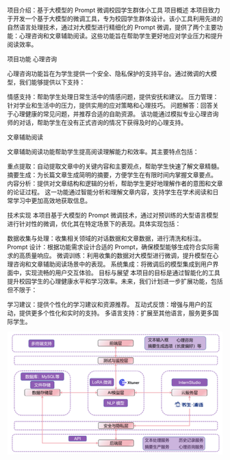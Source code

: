 项目介绍：基于大模型的 Prompt 微调校园学生群体小工具
项目概述
本项目致力于开发一个基于大模型的微调工具，专为校园学生群体设计。该小工具利用先进的自然语言处理技术，通过对大模型进行精细化的 Prompt 微调，提供了两个主要功能：心理咨询和文章辅助阅读。这些功能旨在帮助学生更好地应对学业压力和提升阅读效率。

项目功能
心理咨询

心理咨询功能旨在为学生提供一个安全、隐私保护的支持平台。通过微调的大模型，我们能够提供以下支持：

情感支持：帮助学生处理日常生活中的情感问题，提供安抚和建议。
压力管理：针对学业和生活中的压力，提供实用的应对策略和心理技巧。
问题解答：回答关于心理健康的常见问题，并推荐合适的自助资源。
该功能通过模拟专业心理咨询师的对话，帮助学生在没有正式咨询的情况下获得及时的心理支持。

文章辅助阅读

文章辅助阅读功能帮助学生提高阅读理解能力和效率。其主要特点包括：

重点提取：自动提取文章中的关键内容和主要观点，帮助学生快速了解文章精髓。
摘要生成：为长篇文章生成简明的摘要，方便学生在有限时间内掌握文章要点。
内容分析：提供对文章结构和逻辑的分析，帮助学生更好地理解作者的意图和文章的论证过程。
这一功能通过智能分析和理解文章内容，支持学生在学术阅读和日常学习中更加高效地获取信息。

技术实现
本项目基于大模型的 Prompt 微调技术，通过对预训练的大型语言模型进行针对性的微调，优化其在特定场景下的表现。具体实现包括：

数据收集与处理：收集相关领域的对话数据和文章数据，进行清洗和标注。
Prompt 设计：根据功能需求设计合适的 Prompt，确保模型能够生成符合实际需求的高质量响应。
微调训练：利用收集的数据对大模型进行微调，提升模型在心理咨询和文章辅助阅读场景中的表现。
系统集成：将微调后的模型集成到用户界面中，实现流畅的用户交互体验。
目标与展望
本项目的目标是通过智能化的工具提升校园学生的心理健康水平和学习效率。未来，我们计划进一步扩展功能，包括但不限于：

学习建议：提供个性化的学习建议和资源推荐。
互动式反馈：增强与用户的互动，提供更多个性化和实时的支持。
多语言支持：扩展至其他语言，服务更多国际学生。
  
![image](https://github.com/hlbhl/AIzy/blob/main/%E6%9E%B6%E6%9E%84%E5%9B%BE.png)
